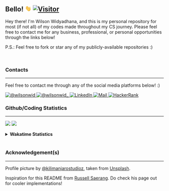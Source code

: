 ## Bello! <img src="https://raw.githubusercontent.com/ABSphreak/ABSphreak/master/gifs/Hi.gif" width="20px" /> [![Visitor](https://visitor-badge.laobi.icu/badge?page_id=wilsonwid)](https://github.com/wilsonwid)

<p>Hey there! I'm Wilson Widyadhana, and this is my personal repository for most (if not all) of my codes made throughout my CS journey. Please feel free to contact me for any business, professional, or personal opportunities through the links below!</p>
<p>P.S.: Feel free to fork or star any of my publicly-available repositories :)</p>

<br>

<h3>Contacts</h3>
<hr>
<p>Feel free to contact me through any of the social media platforms below! :) </p>
<a href="https://www.instagram.com/wilsonwid">
  <img alt="@wilsonwid" src="https://img.shields.io/badge/Instagram-E4405F?style=for-the-badge&logo=instagram&logoColor=white"/>
</a>
<a href="https://twitter.com/wilsonwid_">
  <img alt="@wilsonwid_" src="https://img.shields.io/badge/Twitter-%231DA1F2.svg?style=for-the-badge&logo=Twitter&logoColor=white"/>
</a>
<a href="https://www.linkedin.com/in/wilsonwid">
  <img alt="LinkedIn" src="https://img.shields.io/badge/linkedin%20-%230077B5.svg?&style=for-the-badge&logo=linkedin&logoColor=white"/>
</a>
<a href="mailto:wilsonwidyadhana681@gmail.com">
  <img alt="Mail" src="https://img.shields.io/badge/Gmail-D14836?style=for-the-badge&logo=gmail&logoColor=white"/>
</a>
<a href="https://www.hackerrank.com/wilsonwid">
  <img alt="HackerRank" src="https://img.shields.io/badge/-Hackerrank-2EC866?style=for-the-badge&logo=HackerRank&logoColor=white"/>
</a>

<br>

<h3>Github/Coding Statistics</h3>
<hr>
<div align="left">
  <img align="top" src="https://github-readme-stats.vercel.app/api?username=wilsonwid&count_private=true&hide_border=true&show_icons=true&theme=react&include_all_commits=true&hide=stars&title_color=dd58c1&count_private=true&icon_color=dd58c1&custom_title=GitHub Stats">
  <img align="top" src="https://github-readme-stats.vercel.app/api/top-langs/?username=wilsonwid&count_private=false&hide_border=true&theme=react&title_color=dd58c1&layout=compact">
</div>

<br>

<details>
  <summary>
    <b>Wakatime Statistics</b>
  </summary>
  <a href="https://github.com/anuraghazra/github-readme-stats"><img src="https://github-readme-stats.vercel.app/api/wakatime?username=wilsonwid&layout=default&theme=react&title_color=dd58c1&custom_title=Wakatime Stats"/></a>
</details>

<br>

<h3>Acknowledgement(s)</h3>
<hr>
<p>Profile picture by <a href="https://unsplash.com/photos/_8mos_CBmBM">@kilimanjarostudioz</a>, taken from <a href="https://unsplash.com/photos/_8mos_CBmBM">Unsplash</a>.</p>
<p>Inspiration for this README from <a href="https://github.com/RussellDash332">Russell Saerang</a>. Do check his page out for cooler implementations!</p>


